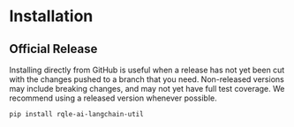 # Installation

## Official Release

Installing directly from GitHub is useful when a release has not yet been cut with the changes pushed to a branch that you need. Non-released versions may include breaking changes, and may not yet have full test coverage. We recommend using a released version whenever possible.
```bash
pip install rqle-ai-langchain-util
```